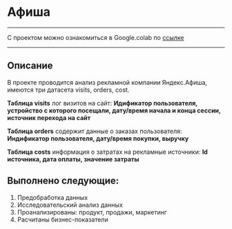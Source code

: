 # Афиша
****
С проектом можно ознакомиться в Google.colab по [ссылке](https://colab.research.google.com/drive/1Uo-R60R4RCNaJHcwY4Q6NwT9k3JTd4Km#scrollTo=9MFZ6yw9fMBM)
****
## Описание
В проекте проводится анализ рекламной компании Яндекс.Афиша, имеются три датасета visits, orders, cost.

**Таблица visits** лог визитов на сайт: **Идификатор пользователя, устройство с которого посещали, дату/время начала и конца сессии, источник перехода на сайт**

**Таблица orders** содержит данные о заказах пользователя: **Индификатор пользователя, дату/время покупки, выручку**

**Таблица costs** информация о затратах на рекламные источники: **Id источника, дата оплаты, значение затраты**

## Выполнено следующие:
1. Предобработка данных
2. Исследовательский анализ данных
3. Проанализированы: продукт, продажи, маркетинг
4. Расчитаны бизнес-показатели

